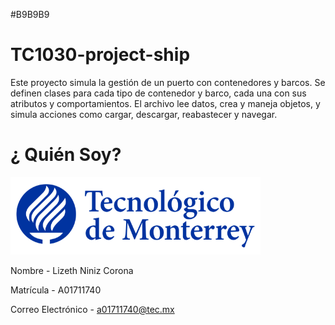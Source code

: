 #B9B9B9

# TC1030-project-ship
Este proyecto simula la gestión de un puerto con contenedores y barcos. Se definen clases para cada tipo de contenedor y barco, cada una con sus atributos y comportamientos. El archivo  lee datos, crea y maneja objetos, y simula acciones como cargar, descargar, reabastecer y navegar.


# ¿ Quién Soy?

![](images/logotecmty.png)


Nombre - Lizeth Niniz Corona

Matrícula - A01711740

Correo Electrónico - a01711740@tec.mx
